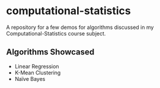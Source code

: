 # computational-statistics

A repository for a few demos for algorithms discussed in my Computational-Statistics course subject.

## Algorithms Showcased

- Linear Regression
- K-Mean Clustering
- Naïve Bayes

